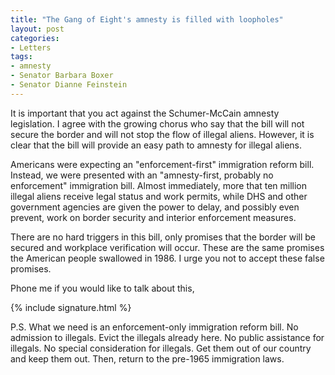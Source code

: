 ```yaml
---
title: "The Gang of Eight's amnesty is filled with loopholes"
layout: post
categories:
- Letters
tags:
- amnesty
- Senator Barbara Boxer
- Senator Dianne Feinstein
---
```


It is important that you act against the Schumer-McCain amnesty legislation. I agree with the growing chorus who say that the bill will not secure the border and will not stop the flow of illegal aliens. However, it is clear that the bill will provide an easy path to amnesty for illegal aliens.  
  
Americans were expecting an "enforcement-first" immigration reform bill. Instead, we were presented with an "amnesty-first, probably no enforcement" immigration bill. Almost immediately, more that ten million illegal aliens receive legal status and work permits, while DHS and other government agencies are given the power to delay, and possibly even prevent, work on border security and interior enforcement measures.

There are no hard triggers in this bill, only promises that the border will be secured and workplace verification will occur. These are the same promises the American people swallowed in 1986. I urge you not to accept these false promises.

Phone me if you would like to talk about this,

{% include signature.html %}

P.S. What we need is an enforcement-only immigration reform bill. No admission to illegals. Evict the illegals already here. No public assistance for illegals. No special consideration for illegals. Get them out of our country and keep them out. Then, return to the pre-1965 immigration laws.